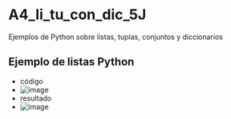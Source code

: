 # A4_li_tu_con_dic_5J
Ejemplos de Python sobre listas, tuplas, conjuntos y diccionarios

## Ejemplo de listas Python
- código
- ![image](https://github.com/user-attachments/assets/a7892b1b-d943-48be-8814-82bcc7aaa0c8)
- resultado
- ![image](https://github.com/user-attachments/assets/f3c1482c-2fcf-4830-9111-ba78a487cb78)

  

